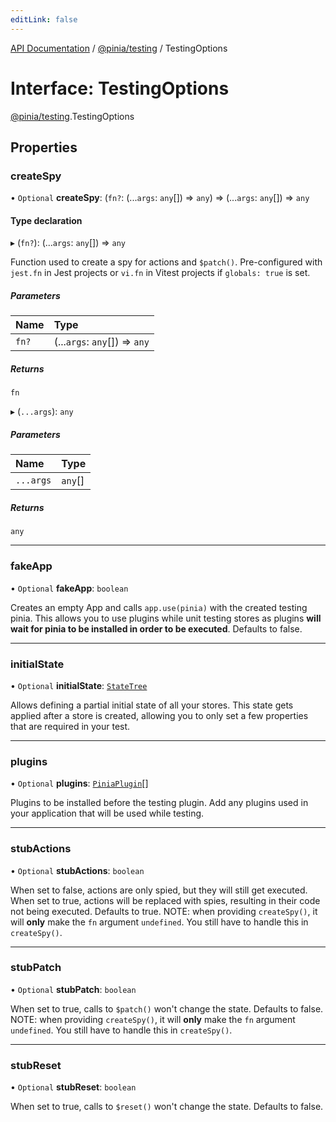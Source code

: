 ```yaml
---
editLink: false
---
```


[API Documentation](../index.md) / [@pinia/testing](../modules/pinia_testing.md) / TestingOptions

# Interface: TestingOptions

[@pinia/testing](../modules/pinia_testing.md).TestingOptions

## Properties

### createSpy

• `Optional` **createSpy**: (`fn?`: (...`args`: `any`[]) => `any`) => (...`args`: `any`[]) => `any`

#### Type declaration

▸ (`fn?`): (...`args`: `any`[]) => `any`

Function used to create a spy for actions and `$patch()`. Pre-configured
with `jest.fn` in Jest projects or `vi.fn` in Vitest projects if
`globals: true` is set.

##### Parameters

| Name | Type |
| :------ | :------ |
| `fn?` | (...`args`: `any`[]) => `any` |

##### Returns

`fn`

▸ (`...args`): `any`

##### Parameters

| Name | Type |
| :------ | :------ |
| `...args` | `any`[] |

##### Returns

`any`

___

### fakeApp

• `Optional` **fakeApp**: `boolean`

Creates an empty App and calls `app.use(pinia)` with the created testing
pinia. This allows you to use plugins while unit testing stores as
plugins **will wait for pinia to be installed in order to be executed**.
Defaults to false.

___

### initialState

• `Optional` **initialState**: [`StateTree`](../modules/pinia.md#StateTree)

Allows defining a partial initial state of all your stores. This state gets applied after a store is created,
allowing you to only set a few properties that are required in your test.

___

### plugins

• `Optional` **plugins**: [`PiniaPlugin`](pinia.PiniaPlugin.md)[]

Plugins to be installed before the testing plugin. Add any plugins used in
your application that will be used while testing.

___

### stubActions

• `Optional` **stubActions**: `boolean`

When set to false, actions are only spied, but they will still get executed. When
set to true, actions will be replaced with spies, resulting in their code
not being executed. Defaults to true. NOTE: when providing `createSpy()`,
it will **only** make the `fn` argument `undefined`. You still have to
handle this in `createSpy()`.

___

### stubPatch

• `Optional` **stubPatch**: `boolean`

When set to true, calls to `$patch()` won't change the state. Defaults to
false. NOTE: when providing `createSpy()`, it will **only** make the `fn`
argument `undefined`. You still have to handle this in `createSpy()`.

___

### stubReset

• `Optional` **stubReset**: `boolean`

When set to true, calls to `$reset()` won't change the state. Defaults to
false.
